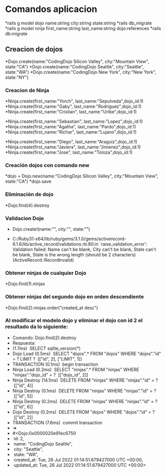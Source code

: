 # Comandos aplicacion

*rails g model dojo name:string city:string state:string
*rails db_migrate
*rails g model ninja first_name:string last_name:string dojo:references
*rails db:migrate

## Creacion de dojos

*Dojo.create(name:"CodingDojo Silicon Valley", city:"Mountain View", state:"CA")
*Dojo.create(name:"CodingDojo Seattle", city:"Seattle", state:"WA")
*Dojo.create(name:"CodingDojo New York", city:"New York", state:"NY")

### Creacion de Ninja

*Ninja.create(first_name:"Yorch", last_name:"Sepulveda",dojo_id:1)
*Ninja.create(first_name:"Gaby", last_name:"Rodriguez",dojo_id:1)
*Ninja.create(first_name:"Cristian", last_name:"Uribe",dojo_id:1)

*Ninja.create(first_name:"Sebastian", last_name:"Lopez",dojo_id:1)
*Ninja.create(first_name:"Agatha", last_name:"Pardo",dojo_id:1)
*Ninja.create(first_name:"Richar", last_name:"Lujano",dojo_id:1)

*Ninja.create(first_name:"Diego", last_name:"Araguiz",dojo_id:1)
*Ninja.create(first_name:"Javiera", last_name:"Jimenez",dojo_id:1)
*Ninja.create(first_name:"Jose", last_name:"Toloza",dojo_id:1)

### Creación dojos con comando new

*dojo = Dojo.new(name:"CodingDojo Silicon Valley", city:"Mountain View", state:"CA")
*dojo.save

### Eliminación de dojo

*Dojo.find(4).destroy

### Validacion Dojo

*  Dojo.create!(name:"", city:"", state:"")

*  C:/Ruby31-x64/lib/ruby/gems/3.1.0/gems/activerecord-6.1.6/lib/active_record/validations.rb:80:in `raise_validation_error': Validation failed: Name can't be blank, City can't be blank, State can't be blank, State is the wrong length (should be 2 characters) (ActiveRecord::RecordInvalid)

### Obtener ninjas de cualquier Dojo

*Dojo.find(1).ninjas

### Obtener ninjas del segundo dojo en orden descendiente 

*Dojo.find(2).ninjas.order("created_at desc")


### Al modificar el modelo dojo y eliminar el dojo con id 2 el resultado da lo siguiente:
* Comando: Dojo.find(2).destroy
* Respuesta: 
* (1.7ms)  SELECT sqlite_version(*)
* Dojo Load (0.5ms)  SELECT "dojos".* FROM "dojos" WHERE "dojos"."id" = ? LIMIT ?  [["id", 2], ["LIMIT", 1]]
* TRANSACTION (0.1ms)  begin transaction
* Ninja Load (0.2ms)  SELECT "ninjas".* FROM "ninjas" WHERE "ninjas"."dojo_id" = ?  [["dojo_id", 2]]
* Ninja Destroy (14.1ms)  DELETE FROM "ninjas" WHERE "ninjas"."id" = ?  [["id", 4]]
* Ninja Destroy (0.1ms)  DELETE FROM "ninjas" WHERE "ninjas"."id" = ?  [["id", 5]]
* Ninja Destroy (0.2ms)  DELETE FROM "ninjas" WHERE "ninjas"."id" = ?  [["id", 6]]
* Dojo Destroy (0.2ms)  DELETE FROM "dojos" WHERE "dojos"."id" = ?  [["id", 2]]   
* TRANSACTION (7.6ms)  commit transaction
* =>
* #<Dojo:0x0000020e91ec6750
*  id: 2,
*  name: "CodingDojo Seattle",
*  city: "Seattle",
*  state: "WA",
*  created_at: Tue, 26 Jul 2022 01:14:51.679427000 UTC +00:00,
*  updated_at: Tue, 26 Jul 2022 01:14:51.679427000 UTC +00:00>


